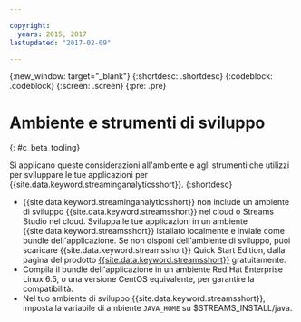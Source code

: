 ```yaml
---

copyright:
  years: 2015, 2017
lastupdated: "2017-02-09"

---
```


<!-- Attribute definitions --> 
{:new_window: target="_blank"}
{:shortdesc: .shortdesc}
{:codeblock: .codeblock}
{:screen: .screen}
{:pre: .pre}

# Ambiente e strumenti di sviluppo
{: #c_beta_tooling}


Si applicano queste considerazioni all'ambiente e agli strumenti che utilizzi per sviluppare le tue applicazioni
per {{site.data.keyword.streaminganalyticsshort}}.
{:shortdesc}


* {{site.data.keyword.streaminganalyticsshort}} non include un ambiente di sviluppo {{site.data.keyword.streamsshort}} nel cloud o Streams Studio nel cloud. Sviluppa le tue applicazioni in un ambiente {{site.data.keyword.streamsshort}} istallato localmente e inviale
come bundle dell'applicazione. Se non disponi dell'ambiente di sviluppo, puoi scaricare {{site.data.keyword.streamsshort}} Quick Start Edition, dalla pagina del prodotto [{{site.data.keyword.streamsshort}}](https://www.ibm.com/analytics/us/en/technology/stream-computing/#products) gratuitamente.
* Compila il bundle dell'applicazione in un ambiente Red Hat Enterprise Linux 6.5, o una versione CentOS equivalente, per garantire la compatibilità.
* Nel tuo ambiente di sviluppo {{site.data.keyword.streamsshort}}, imposta la variabile di ambiente `JAVA_HOME` su $STREAMS_INSTALL/java.
